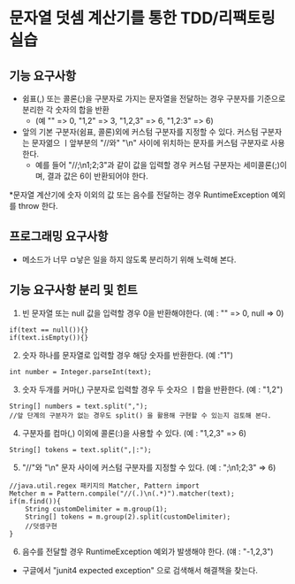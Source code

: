# 문자열 덧셈 계산기를 통한 TDD/리팩토링 실습

## 기능 요구사항
* 쉼표(,) 또는 콜론(;)을 구분자로 가지는 문자열을 전달하는 경우 구분자를 기준으로 분리한 각 숫자의 합을 반환 
  * (예 "" => 0, "1,2" => 3, "1,2,3" => 6, "1,2:3" => 6)
* 앞의 기본 구분자(쉼표, 콜론)외에 커스텀 구분자를 지정할 수 있다. 커스텀 구분자는 문자엶으 ㅣ앞부분의 "//와" "\n" 사이에 위치하는 문자를 커스텀 구분자로 사용한다.
  * 예를 들어 "//;\n1;2;3"과 같이 값을 입력할 경우 커스텀 구분자는 세미콜론(;)이며, 결과 값은 6이 반환되어야 한다.

*문자열 계산기에 숫자 이외의 값 또는 음수를 전달하는 경우 RuntimeException 예외를 throw 한다.

## 프로그래밍 요구사항
* 메소드가 너무 ㅁ낳은 일을 하지 않도록 분리하기 위해 노력해 본다.

## 기능 요구사항 분리 및 힌트
1. 빈 문자열 또는 null 값을 입력할 경우 0을 반환해야한다. (예 : "" => 0, null => 0)
```
if(text == null()){}
if(text.isEmpty()){}
```

2. 숫자 하나를 문자열로 입력할 경우 해당 숫자를 반환한다. (예 :"1")
```
int number = Integer.parseInt(text);
```
3. 숫자 두개를 커마(,) 구분자로 입력할 경우 두 숫자으 ㅣ합을 반환한다. (예 : "1,2")
```
String[] numbers = text.split(",");
//앞 단계의 구분자가 없는 경우도 split() 을 활용해 구현할 수 있는지 검토해 본다.
```
4. 구분자를 컴마(,) 이외에 콜론(:)을 사용할 수 있다.  (예 : "1,2,3" => 6)
```
String[] tokens = text.split(",|:");
```
5. "//"와 "\n" 문자 사이에 커스텀 구분자를 지정할 수 있다. (예 : ";\n1;2;3" => 6)
```
//java.util.regex 패키지의 Matcher, Pattern import
Metcher m = Pattern.compile("//(.)\n(.*)").matcher(text);
if(m.find()){
    String customDelimiter = m.group(1);
    String[] tokens = m.group(2).split(customDelimiter);
    //덧셈구현
}
```
6. 음수를 전달할 경우 RuntimeException 예외가 발생해야 한다. (얘 : "-1,2,3")
* 구글에서 "junit4 expected exception" 으로 검색해서 해결책을 찾는다.